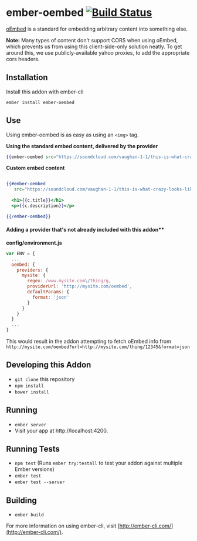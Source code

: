 # ember-oembed [![Build Status](https://travis-ci.org/levanto-financial/ember-oembed.svg?branch=master)](https://travis-ci.org/levanto-financial/ember-oembed)

[oEmbed](http://oembed.com) is a standard for embedding arbitrary content into something else. 

**Note:** Many types of content don't support CORS when using oEmbed, which prevents us from using this client-side-only solution neatly. To get around this, we use publicly-available yahoo proxies, to add the appropriate cors headers. 

## Installation

Install this addon with ember-cli

```
ember install ember-oembed
```


## Use
 
Using ember-oembed is as easy as using an `<img>` tag.


**Using the standard embed content, delivered by the provider**
```hbs
{{ember-oembed src="https://soundcloud.com/vaughan-1-1/this-is-what-crazy-looks-like"}}
```


**Custom embed content**

```hbs

{{#ember-oembed
   src="https://soundcloud.com/vaughan-1-1/this-is-what-crazy-looks-like" as |c|}}
  
  <h1>{{c.title}}</h1>
  <p>{{c.description}}</p>

{{/ember-oembed}}

```


#### Adding a provider that's not already included with this addon**

**config/environment.js**
```js
var ENV = {
  ...
  oembed: {
    providers: {
      mysite: {
        regex: /www.mysite.com\/thing/g,
        providerUrl: 'http://mysite.com/oembed',
        defaultParams: {
          format: 'json'
        } 
      }
    }
  }
  ...
}
```

This would result in the addon attempting to fetch oEmbed info from
`http://mysite.com/oembed?url=http://mysite.com/thing/12345&format=json`


## Developing this Addon

* `git clone` this repository
* `npm install`
* `bower install`

## Running

* `ember server`
* Visit your app at http://localhost:4200.

## Running Tests

* `npm test` (Runs `ember try:testall` to test your addon against multiple Ember versions)
* `ember test`
* `ember test --server`

## Building

* `ember build`

For more information on using ember-cli, visit [http://ember-cli.com/](http://ember-cli.com/).

